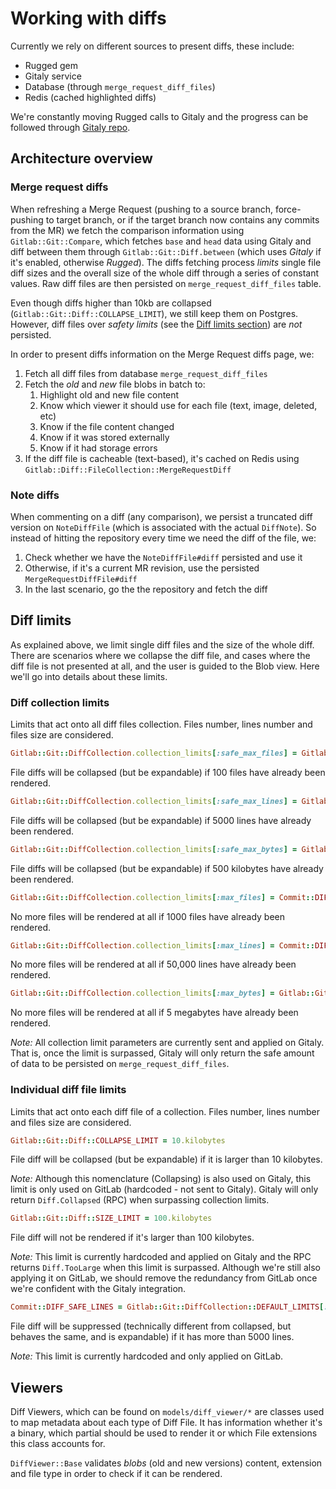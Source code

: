 # Working with diffs

Currently we rely on different sources to present diffs, these include:

- Rugged gem
- Gitaly service
- Database (through `merge_request_diff_files`)
- Redis (cached highlighted diffs)

We're constantly moving Rugged calls to Gitaly and the progress can be followed through [Gitaly repo](https://gitlab.com/gitlab-org/gitaly).

## Architecture overview

### Merge request diffs

When refreshing a Merge Request (pushing to a source branch, force-pushing to target branch, or if the target branch now contains any commits from the MR)
we fetch the comparison information using `Gitlab::Git::Compare`, which fetches `base` and `head` data using Gitaly and diff between them through
`Gitlab::Git::Diff.between` (which uses _Gitaly_ if it's enabled, otherwise _Rugged_).
The diffs fetching process _limits_ single file diff sizes and the overall size of the whole diff through a series of constant values. Raw diff files are
then persisted on `merge_request_diff_files` table. 

Even though diffs higher than 10kb are collapsed (`Gitlab::Git::Diff::COLLAPSE_LIMIT`), we still keep them on Postgres. However, diff files over _safety limits_
(see the [Diff limits section](#diff-limits)) are _not_ persisted.

In order to present diffs information on the Merge Request diffs page, we:

1. Fetch all diff files from database `merge_request_diff_files`
2. Fetch the _old_ and _new_ file blobs in batch to:
   1. Highlight old and new file content
   2. Know which viewer it should use for each file (text, image, deleted, etc)
   3. Know if the file content changed
   4. Know if it was stored externally
   5. Know if it had storage errors
3. If the diff file is cacheable (text-based), it's cached on Redis
using `Gitlab::Diff::FileCollection::MergeRequestDiff`

### Note diffs

When commenting on a diff (any comparison), we persist a truncated diff version
on `NoteDiffFile` (which is associated with the actual `DiffNote`). So instead
of hitting the repository every time we need the diff of the file, we:

1. Check whether we have the `NoteDiffFile#diff` persisted and use it
2. Otherwise, if it's a current MR revision, use the persisted
`MergeRequestDiffFile#diff`
3. In the last scenario, go the the repository and fetch the diff

## Diff limits

As explained above, we limit single diff files and the size of the whole diff. There are scenarios where we collapse the diff file,
and cases where the diff file is not presented at all, and the user is guided to the Blob view. Here we'll go into details about
these limits.

### Diff collection limits

Limits that act onto all diff files collection. Files number, lines number and files size are considered.

```ruby
Gitlab::Git::DiffCollection.collection_limits[:safe_max_files] = Gitlab::Git::DiffCollection::DEFAULT_LIMITS[:max_files] = 100
```

File diffs will be collapsed (but be expandable) if 100 files have already been rendered.


```ruby
Gitlab::Git::DiffCollection.collection_limits[:safe_max_lines] = Gitlab::Git::DiffCollection::DEFAULT_LIMITS[:max_lines] = 5000 
```

File diffs will be collapsed (but be expandable) if 5000 lines have already been rendered.


```ruby
Gitlab::Git::DiffCollection.collection_limits[:safe_max_bytes] = Gitlab::Git::DiffCollection.collection_limits[:safe_max_files] * 5.kilobytes = 500.kilobytes 
```

File diffs will be collapsed (but be expandable) if 500 kilobytes have already been rendered.


```ruby
Gitlab::Git::DiffCollection.collection_limits[:max_files] = Commit::DIFF_HARD_LIMIT_FILES = 1000 
```

No more files will be rendered at all if 1000 files have already been rendered.


```ruby
Gitlab::Git::DiffCollection.collection_limits[:max_lines] = Commit::DIFF_HARD_LIMIT_LINES = 50000 
```

No more files will be rendered at all if 50,000 lines have already been rendered.

```ruby
Gitlab::Git::DiffCollection.collection_limits[:max_bytes] = Gitlab::Git::DiffCollection.collection_limits[:max_files] * 5.kilobytes = 5000.kilobytes 
```

No more files will be rendered at all if 5 megabytes have already been rendered.

*Note:* All collection limit parameters are currently sent and applied on Gitaly. That is, once the limit is surpassed,
Gitaly will only return the safe amount of data to be persisted on `merge_request_diff_files`.

### Individual diff file limits

Limits that act onto each diff file of a collection. Files number, lines number and files size are considered.

```ruby
Gitlab::Git::Diff::COLLAPSE_LIMIT = 10.kilobytes
```

File diff will be collapsed (but be expandable) if it is larger than 10 kilobytes.

*Note:* Although this nomenclature (Collapsing) is also used on Gitaly, this limit is only used on GitLab (hardcoded - not sent to Gitaly).
Gitaly will only return `Diff.Collapsed` (RPC) when surpassing collection limits.

```ruby
Gitlab::Git::Diff::SIZE_LIMIT = 100.kilobytes
```

File diff will not be rendered if it's larger than 100 kilobytes.

*Note:* This limit is currently hardcoded and applied on Gitaly and the RPC returns `Diff.TooLarge` when this limit is surpassed.
Although we're still also applying it on GitLab, we should remove the redundancy from GitLab once we're confident with the Gitaly integration.

```ruby
Commit::DIFF_SAFE_LINES = Gitlab::Git::DiffCollection::DEFAULT_LIMITS[:max_lines] = 5000
```

File diff will be suppressed (technically different from collapsed, but behaves the same, and is expandable) if it has more than 5000 lines.

*Note:* This limit is currently hardcoded and only applied on GitLab.

## Viewers

Diff Viewers, which can be found on `models/diff_viewer/*` are classes used to map metadata about each type of Diff File. It has information
whether it's a binary, which partial should be used to render it or which File extensions this class accounts for. 

`DiffViewer::Base` validates _blobs_ (old and new versions) content, extension and file type in order to check if it can be rendered.

